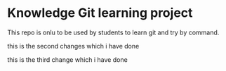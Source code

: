# Knowledge Git learning project

This repo is onlu to be used by students to learn git and try by command.

this is the second changes which i have done

this is the third change which i have done